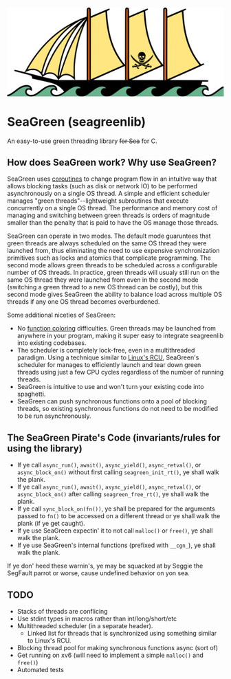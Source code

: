 ![SeaGreen Pirate Ship Icon](/seagreen-pirate-ship-icon.svg)

# SeaGreen (seagreenlib)

An easy-to-use green threading library ~~for Sea~~ for C.

## How does SeaGreen work? Why use SeaGreen?

SeaGreen uses [coroutines](https://en.wikipedia.org/wiki/Coroutine) to change program flow in an intuitive way that allows blocking tasks (such as disk or network IO) to be performed asynchronously on a single OS thread. A simple and efficient scheduler manages "green threads"--lightweight subroutines that execute concurrently on a single OS thread. The performance and memory cost of managing and switching between green threads is orders of magnitude smaller than the penalty that is paid to have the OS manage those threads.

SeaGreen can operate in two modes. The default mode guaruntees that green threads are always scheduled on the same OS thread they were launched from, thus eliminating the need to use expensive synchronization primitives such as locks and atomics that complicate programming. The second mode allows green threads to be scheduled across a configurable number of OS threads. In practice, green threads will usualy still run on the same OS thread they were launched from even in the second mode (switching a green thread to a new OS thread can be costly), but this second mode gives SeaGreen the ability to balance load across multiple OS threads if any one OS thread becomes overburdened.

Some additional niceties of SeaGreen:

* No [function coloring](https://journal.stuffwithstuff.com/2015/02/01/what-color-is-your-function/) difficulties. Green threads may be launched from anywhere in your program, making it super easy to integrate seagreenlib into existing codebases.
* The scheduler is completely lock-free, even in a multithreaded paradigm. Using a technique similar to [Linux's RCU](https://pdos.csail.mit.edu/6.828/2018/readings/rcu-decade-later.pdf), SeaGreen's scheduler for manages to efficiently launch and tear down green threads using just a few CPU cycles regardless of the number of running threads.
* SeaGreen is intuitive to use and won't turn your existing code into spaghetti.
* SeaGreen can push synchronous functions onto a pool of blocking threads, so existing synchronous functions do not need to be modified to be run asynchronously.

## The SeaGreen Pirate's Code (invariants/rules for using the library)

* If ye call `async_run()`, `await()`, `async_yield()`, `async_retval()`, or `async_block_on()` without first calling `seagreen_init_rt()`, ye shall walk the plank.
* If ye call `async_run()`, `await()`, `async_yield()`, `async_retval()`, or `async_block_on()` after calling `seagreen_free_rt()`, ye shall walk the plank.
* If ye call `sync_block_on(fn())`, ye shall be prepared for the arguments passed to `fn()` to be accessed on a different thread or ye shall walk the plank (if ye get caught).
* If ye use SeaGreen expectin' it to not call `malloc()` or `free()`, ye shall walk the plank.
* If ye use SeaGreen's internal functions (prefixed with `__cgn_`), ye shall walk the plank.

If ye don' heed these warnin's, ye may be squacked at by Seggie the SegFault parrot or worse, cause undefined behavior on yon sea.

## TODO

* Stacks of threads are conflicing
* Use stdint types in macros rather than int/long/short/etc
* Multithreaded scheduler (in a separate header).
  - Linked list for threads that is synchronized using something similar to Linux's RCU.
* Blocking thread pool for making synchronous functions async (sort of)
* Get running on xv6 (will need to implement a simple `malloc()` and `free()`)
* Automated tests
